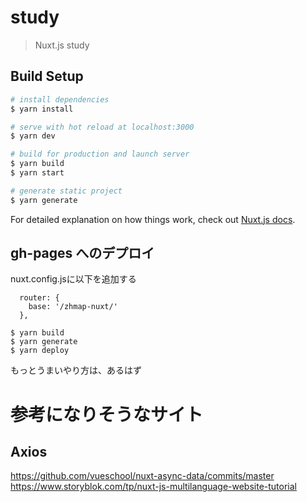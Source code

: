 # study

> Nuxt.js study

## Build Setup

```bash
# install dependencies
$ yarn install

# serve with hot reload at localhost:3000
$ yarn dev

# build for production and launch server
$ yarn build
$ yarn start

# generate static project
$ yarn generate
```

For detailed explanation on how things work, check out [Nuxt.js docs](https://nuxtjs.org).

## gh-pages へのデプロイ
nuxt.config.jsに以下を追加する
```
  router: {
    base: '/zhmap-nuxt/'
  },
```
```
$ yarn build
$ yarn generate
$ yarn deploy
```
もっとうまいやり方は、あるはず

# 参考になりそうなサイト
## Axios
https://github.com/vueschool/nuxt-async-data/commits/master
https://www.storyblok.com/tp/nuxt-js-multilanguage-website-tutorial
